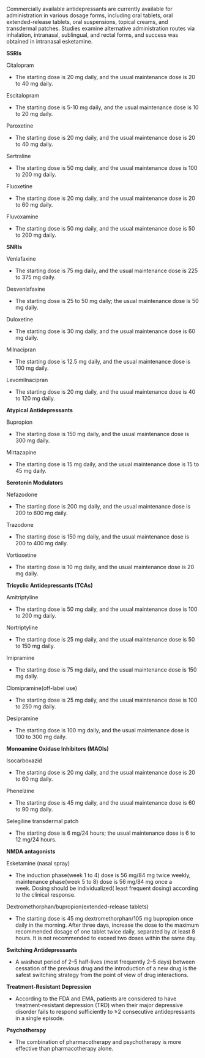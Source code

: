 Commercially available antidepressants are currently available for administration in various dosage forms, including oral tablets, oral extended-release tablets, oral suspensions, topical creams, and transdermal patches. Studies examine alternative administration routes via inhalation, intranasal, sublingual, and rectal forms, and success was obtained in intranasal esketamine.

**SSRIs**

Citalopram

- The starting dose is 20 mg daily, and the usual maintenance dose is 20 to 40 mg daily.

Escitalopram

- The starting dose is 5-10 mg daily, and the usual maintenance dose is 10 to 20 mg daily.

Paroxetine

- The starting dose is 20 mg daily, and the usual maintenance dose is 20 to 40 mg daily.

Sertraline

- The starting dose is 50 mg daily, and the usual maintenance dose is 100 to 200 mg daily.

Fluoxetine

- The starting dose is 20 mg daily, and the usual maintenance dose is 20 to 60 mg daily.

Fluvoxamine

- The starting dose is 50 mg daily, and the usual maintenance dose is 50 to 200 mg daily.

**SNRIs**

Venlafaxine

- The starting dose is 75 mg daily, and the usual maintenance dose is 225 to 375 mg daily.

Desvenlafaxine

- The starting dose is 25 to 50 mg daily; the usual maintenance dose is 50 mg daily.

Duloxetine

- The starting dose is 30 mg daily, and the usual maintenance dose is 60 mg daily.

Milnacipran

- The starting dose is 12.5 mg daily, and the usual maintenance dose is 100 mg daily.

Levomilnacipran

- The starting dose is 20 mg daily, and the usual maintenance dose is 40 to 120 mg daily.

**Atypical Antidepressants**

Bupropion

- The starting dose is 150 mg daily, and the usual maintenance dose is 300 mg daily.

Mirtazapine

- The starting dose is 15 mg daily, and the usual maintenance dose is 15 to 45 mg daily.

**Serotonin Modulators**

Nefazodone

- The starting dose is 200 mg daily, and the usual maintenance dose is 200 to 600 mg daily.

Trazodone

- The starting dose is 150 mg daily, and the usual maintenance dose is 200 to 400 mg daily.

Vortioxetine

- The starting dose is 10 mg daily, and the usual maintenance dose is 20 mg daily.

**Tricyclic Antidepressants (TCAs)**

Amitriptyline

- The starting dose is 50 mg daily, and the usual maintenance dose is 100 to 200 mg daily.

Nortriptyline

- The starting dose is 25 mg daily, and the usual maintenance dose is 50 to 150 mg daily.

Imipramine

- The starting dose is 75 mg daily, and the usual maintenance dose is 150 mg daily.

Clomipramine(off-label use)

- The starting dose is 25 mg daily, and the usual maintenance dose is 100 to 250 mg daily.

Desipramine

- The starting dose is 100 mg daily, and the usual maintenance dose is 100 to 300 mg daily.

**Monoamine Oxidase Inhibitors (MAOIs)**

Isocarboxazid

- The starting dose is 20 mg daily, and the usual maintenance dose is 20 to 60 mg daily.

Phenelzine

- The starting dose is 45 mg daily, and the usual maintenance dose is 60 to 90 mg daily.

Selegiline transdermal patch

- The starting dose is 6 mg/24 hours; the usual maintenance dose is 6 to 12 mg/24 hours.

**NMDA antagonists**

Esketamine (nasal spray)

- The induction phase(week 1 to 4) dose is 56 mg/84 mg twice weekly, maintenance phase(week 5 to 8) dose is 56 mg/84 mg once a week. Dosing should be individualized( least frequent dosing) according to the clinical response.

Dextromethorphan/bupropion(extended-release tablets)

- The starting dose is 45 mg dextromethorphan/105 mg bupropion once daily in the morning. After three days, increase the dose to the maximum recommended dosage of one tablet twice daily, separated by at least 8 hours. It is not recommended to exceed two doses within the same day.

**Switching Antidepressants**

- A washout period of 2–5 half-lives (most frequently 2–5 days) between cessation of the previous drug and the introduction of a new drug is the safest switching strategy from the point of view of drug interactions.

**Treatment-Resistant Depression**

- According to the FDA and EMA, patients are considered to have treatment-resistant depression (TRD) when their major depressive disorder fails to respond sufficiently to ≥2 consecutive antidepressants in a single episode.

**Psychotherapy**

- The combination of pharmacotherapy and psychotherapy is more effective than pharmacotherapy alone.